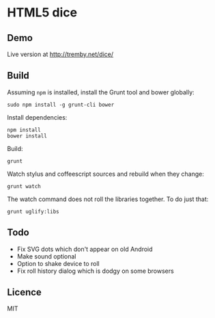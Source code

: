 HTML5 dice
==========

Demo
----

Live version at http://tremby.net/dice/

Build
-----

Assuming `npm` is installed, install the Grunt tool and bower globally:

	sudo npm install -g grunt-cli bower

Install dependencies:

	npm install
	bower install

Build:

	grunt

Watch stylus and coffeescript sources and rebuild when they change:

	grunt watch

The watch command does not roll the libraries together. To do just that:

	grunt uglify:libs

Todo
----

- Fix SVG dots which don't appear on old Android
- Make sound optional
- Option to shake device to roll
- Fix roll history dialog which is dodgy on some browsers

Licence
-------

MIT
